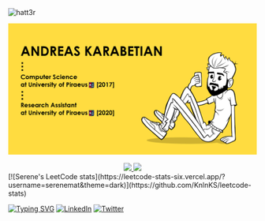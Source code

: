 <img src="https://komarev.com/ghpvc/?username=hatt3r&color=yellow&style=flat-square" alt="hatt3r" />

<!-- Banner --> 
![me](https://github.com/adreaskar/adreaskar/blob/master/resources/2.jpg?raw=true)
 
<!-- Stats -->
<div align="center">
  <a href="https://github.com/hatt3r">
  <img height="180em" src="https://github-readme-stats.vercel.app/api?username=hatt3r&&show_icons=true&title_color=ffffff&icon_color=ffdc40&text_color=ffffff&bg_color=151515" />
  <img height="180em" src="https://github-readme-stats.vercel.app/api/top-langs/?username=hatt3r&theme=buefy&layout=compact&title_color=ffffff&bg_color=151515&text_color=FFFEFE" />
  
  </a>
</div>
 [![Serene's LeetCode stats](https://leetcode-stats-six.vercel.app/?username=serenemat&theme=dark)](https://github.com/KnlnKS/leetcode-stats)

<!-- Typing and Social -->
<p align="center">
 
 [![Typing SVG](https://readme-typing-svg.herokuapp.com/?lines=Web+development%2Fdesign;Reasearch+Assistant+@+UniPi;Docker+<3&width=500&height=50&color=ffdc40&center=true)](https://github.com/hatt3r)
  <a href="https://www.linkedin.com/in/andreas-karabetian"><img alt="LinkedIn" title="LinkedIn" src="https://img.shields.io/badge/-LinkedIn-blue?style=for-the-badge&logo=Linkedin&logoColor=white"/></a>
  <a href="https://twitter.com/adreaskar"><img alt="Twitter" title="Twitter" src="https://img.shields.io/badge/-Twitter-1DA1F2?style=for-the-badge&logo=twitter&logoColor=white"/></a>
  <!--<a href="https://ko-fi.com/adreaskar"><img alt="Ko-fi" title="Buy me a coffee" src="https://img.shields.io/badge/-Support-FF5E5B?style=for-the-badge&logo=ko-fi&logoColor=white"/></a>-->
  
</p>
